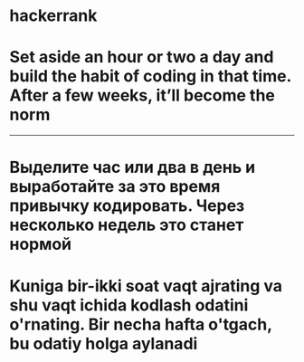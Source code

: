 # hackerrank
<h1>
      Set aside an hour or two a day and build the habit of coding in that time. After a few weeks, it’ll become the norm
</h1>
<hr>
<h1>
      Выделите час или два в день и выработайте за это время привычку кодировать. Через несколько недель это станет нормой
</h1>
<h1>
      Kuniga bir-ikki soat vaqt ajrating va shu vaqt ichida kodlash odatini o'rnating. Bir necha hafta o'tgach, bu odatiy holga aylanadi
</h1>
